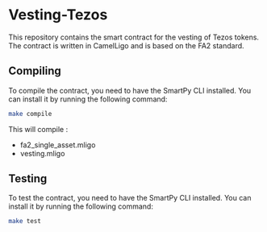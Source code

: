 # Vesting-Tezos

This repository contains the smart contract for the vesting of Tezos tokens. The contract is written in CamelLigo and is based on the FA2 standard.

## Compiling

To compile the contract, you need to have the SmartPy CLI installed. You can install it by running the following command:

```bash
make compile
```

This will compile :

- fa2_single_asset.mligo
- vesting.mligo

## Testing

To test the contract, you need to have the SmartPy CLI installed. You can install it by running the following command:

```bash
make test
```
